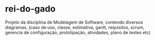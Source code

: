 # rei-do-gado
Projeto da disciplina de Modelagem de Software, contendo diversos diagramas.
(caso de uso, classe, estimativa, gantt, requisitos, scrum, gerencia de configuração, prototipação, atividades, plano de testes etc)
